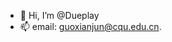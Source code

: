 - 👋 Hi, I’m @Dueplay
- 📫 email: guoxianjun@cqu.edu.cn.

<!---
Dueplay/Dueplay is a ✨ special ✨ repository because its `README.md` (this file) appears on your GitHub profile.
You can click the Preview link to take a look at your changes.
--->
